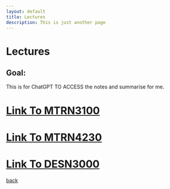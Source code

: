```yaml
---
layout: default
title: Lectures 
description: This is just another page
---
```


#  Lectures 

## Goal:

This is for ChatGPT TO ACCESS the notes and summarise for me.

# [Link To MTRN3100](/MTRN3100/mtrn3100.html)

# [Link To MTRN4230](/MTRN4230/mtrn4230.html)

# [Link To DESN3000](/DESN3000/desn3000.html)

[back](../index.html)
